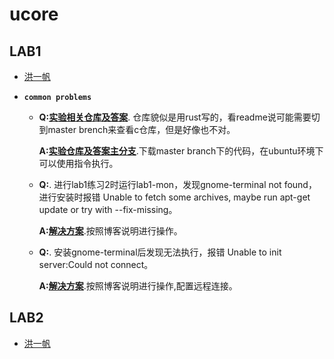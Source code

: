 # ucore

## LAB1

- [洪一帆](lab1/hyf/1811363_洪一帆.md)
  

- **`common problems`**

  - 
    **Q:[实验相关仓库及答案](https://github.com/chyyuu/os_kernel_lab/tree/rcore_tutorial_v3)**. 仓库貌似是用rust写的，看readme说可能需要切到master brench来查看c仓库，但是好像也不对。

    **A:[实验仓库及答案主分支](https://github.com/chyyuu/os_kernel_lab/tree/master)**.下载master branch下的代码，在ubuntu环境下可以使用指令执行。
    
  - 
    **Q:**. 进行lab1练习2时运行lab1-mon，发现gnome-terminal not found，进行安装时报错 Unable to fetch some archives, maybe run apt-get update or try with --fix-missing。
    
    **A:[解决方案](https://learnku.com/articles/21715)**.按照博客说明进行操作。
  - 
    **Q:**. 安装gnome-terminal后发现无法执行，报错 Unable to init server:Could not connect。
    
    **A:[解决方案](https://www.jianshu.com/p/aca81f8c7f08)**.按照博客说明进行操作,配置远程连接。

## LAB2

- [洪一帆](lab2/洪一帆.md)